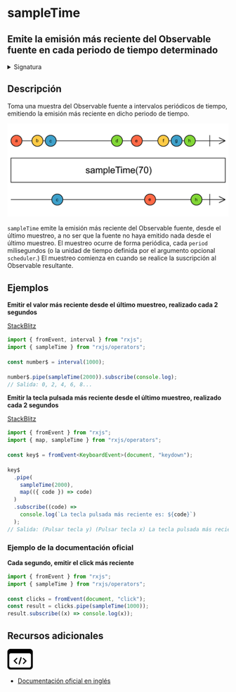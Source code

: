 # sampleTime

<h2 class="subtitle"> Emite la emisión más reciente del Observable fuente en cada periodo de tiempo determinado
</h2>

<details>
<summary>Signatura</summary>

### Firma

`sampleTime<T>(period: number, scheduler: SchedulerLike = async): MonoTypeOperatorFunction<T>`

### Parámetros

<table>
<tr><td>period</td><td>El periodo de muestreo expresado en milisegundos o en la unidad de tiempo determinada por el planificador opcional</td></tr>
<tr><td>scheduler</td><td>Opcional. El valor por defecto es <code>async</code>.
El <code>SchedulerLike</code> que utilizar para gestionar los temporizadores que se encargan del muestreo.</td></tr>

</table>

### Retorna

`MonoTypeOperatorFunction<T>`: Un Observable que emite la emisión más reciente del Observable fuente en el intervalo de tiempo especificado.

</details>

## Descripción

Toma una muestra del Observable fuente a intervalos periódicos de tiempo, emitiendo la emisión más reciente en dicho periodo de tiempo.

<img src="assets/images/marble-diagrams/filtering/sampleTime.png" alt="Diagrama de canicas del operador sampleTime">

`sampleTime` emite la emisión más reciente del Observable fuente, desde el último muestreo, a no ser que la fuente no haya emitido nada desde el último muestreo. El muestreo ocurre de forma periódica, cada `period` milisegundos (o la unidad de tiempo definida por el argumento opcional `scheduler`.) El muestreo comienza en cuando se realice la suscripción al Observable resultante.

## Ejemplos

**Emitir el valor más reciente desde el último muestreo, realizado cada 2 segundos**

<a target="_blank" href="https://stackblitz.com/edit/rxjs-sampletime-1?file=index.ts">StackBlitz</a>

```javascript
import { fromEvent, interval } from "rxjs";
import { sampleTime } from "rxjs/operators";

const number$ = interval(1000);

number$.pipe(sampleTime(2000)).subscribe(console.log);
// Salida: 0, 2, 4, 6, 8...
```

**Emitir la tecla pulsada más reciente desde el último muestreo, realizado cada 2 segundos**

<a target="_blank" href="https://stackblitz.com/edit/rxjs-sampletime-2?file=index.ts">StackBlitz</a>

```typescript
import { fromEvent } from "rxjs";
import { map, sampleTime } from "rxjs/operators";

const key$ = fromEvent<KeyboardEvent>(document, "keydown");

key$
  .pipe(
    sampleTime(2000),
    map(({ code }) => code)
  )
  .subscribe((code) =>
    console.log(`La tecla pulsada más reciente es: ${code}`)
  );
// Salida: (Pulsar tecla y) (Pulsar tecla x) La tecla pulsada más reciente es: KeyX
```

### Ejemplo de la documentación oficial

**Cada segundo, emitir el click más reciente**

```javascript
import { fromEvent } from "rxjs";
import { sampleTime } from "rxjs/operators";

const clicks = fromEvent(document, "click");
const result = clicks.pipe(sampleTime(1000));
result.subscribe((x) => console.log(x));
```

<div class="additional-section">

## Recursos adicionales

<a target="_blank" href="https://github.com/ReactiveX/rxjs/blob/master/src/internal/operators/sampleTime.ts">
<img src="assets/icons/source-code.png" alt="Source code">
</a>
</div>

- <a target=" _blank" href="https://rxjs.dev/api/operators/sampleTime">Documentación oficial en inglés</a>
